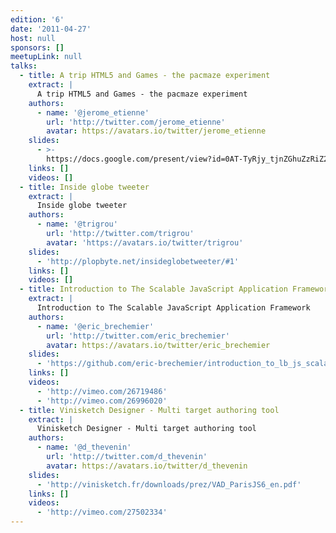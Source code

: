 ```yaml
---
edition: '6'
date: '2011-04-27'
host: null
sponsors: []
meetupLink: null
talks:
  - title: A trip HTML5 and Games - the pacmaze experiment
    extract: |
      A trip HTML5 and Games - the pacmaze experiment
    authors:
      - name: '@jerome_etienne'
        url: 'http://twitter.com/jerome_etienne'
        avatar: https://avatars.io/twitter/jerome_etienne
    slides:
      - >-
        https://docs.google.com/present/view?id=0AT-TyRjy_tjnZGhuZzRiZ2ZfNjNna3Mzc2tjZg
    links: []
    videos: []
  - title: Inside globe tweeter
    extract: |
      Inside globe tweeter
    authors:
      - name: '@trigrou'
        url: 'http://twitter.com/trigrou'
        avatar: 'https://avatars.io/twitter/trigrou'
    slides:
      - 'http://plopbyte.net/insideglobetweeter/#1'
    links: []
    videos: []
  - title: Introduction to The Scalable JavaScript Application Framework
    extract: |
      Introduction to The Scalable JavaScript Application Framework
    authors:
      - name: '@eric_brechemier'
        url: 'http://twitter.com/eric_brechemier'
        avatar: https://avatars.io/twitter/eric_brechemier
    slides:
      - 'https://github.com/eric-brechemier/introduction_to_lb_js_scalableApp'
    links: []
    videos:
      - 'http://vimeo.com/26719486'
      - 'http://vimeo.com/26996020'
  - title: Vinisketch Designer - Multi target authoring tool
    extract: |
      Vinisketch Designer - Multi target authoring tool
    authors:
      - name: '@d_thevenin'
        url: 'http://twitter.com/d_thevenin'
        avatar: https://avatars.io/twitter/d_thevenin
    slides:
      - 'http://vinisketch.fr/downloads/prez/VAD_ParisJS6_en.pdf'
    links: []
    videos:
      - 'http://vimeo.com/27502334'
---
```

